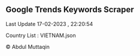 

## Google Trends Keywords Scraper 
 
Last Update 17-02-2023 , 22:20:54

Country List :
VIETNAM.json



© Abdul Muttaqin 

